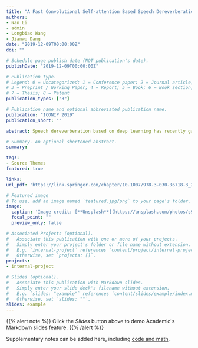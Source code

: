 ```yaml
---
title: "A Fast Convolutional Self-attention Based Speech Dereverberation Method for Robust Speech Recognition"
authors:
- Nan Li
- admin
- Longbiao Wang
- Jianwu Dang
date: "2019-12-09T00:00:00Z"
doi: ""

# Schedule page publish date (NOT publication's date).
publishDate: "2019-12-09T00:00:00Z"

# Publication type.
# Legend: 0 = Uncategorized; 1 = Conference paper; 2 = Journal article;
# 3 = Preprint / Working Paper; 4 = Report; 5 = Book; 6 = Book section;
# 7 = Thesis; 8 = Patent
publication_types: ["3"]

# Publication name and optional abbreviated publication name.
publication: "ICONIP 2019"
publication_short: ""

abstract: Speech dereverberation based on deep learning has recently gained a remarkable success with the substantial improvement of speech recognition for the accuracy in the distant speech recognition task. However, environmental mismatches due to noise and reverberation may result in performance degradation when the features (e.g. MFCCs) are simply fed into a speech recognition system without feature enhancement. To address the problem, we propose a new speech dereverberation approach based on the deep convolution and self-attention mechanisms to enhance the MFCC-based feature in distant signals. The deep convolutional component used in this approach can efficiently exploit the frequency-temporal context patterns, and the multi-head self-attention mechanism can obtain the complete time-domain cues to enhance the temporal context. Meanwhile, the bottleneck features trained on a clean corpus are utilized as teacher signals, because they contain relevant cues to phoneme classification and the mapping is performed with the objective of suppressing noise and reverberation. Extensive experimental results on the REVERB challenge corpus demonstrate that our proposed approach outperforms all the competitors, reducing about 17% relative word error rate (WER) compared with the deep neural network (DNN) baseline method.

# Summary. An optional shortened abstract.
summary:

tags:
- Source Themes
featured: true

links:
url_pdf: 'https://link.springer.com/chapter/10.1007/978-3-030-36718-3_25'

# Featured image
# To use, add an image named `featured.jpg/png` to your page's folder. 
image:
  caption: 'Image credit: [**Unsplash**](https://unsplash.com/photos/s9CC2SKySJM)'
  focal_point: ""
  preview_only: false

# Associated Projects (optional).
#   Associate this publication with one or more of your projects.
#   Simply enter your project's folder or file name without extension.
#   E.g. `internal-project` references `content/project/internal-project/index.md`.
#   Otherwise, set `projects: []`.
projects:
- internal-project

# Slides (optional).
#   Associate this publication with Markdown slides.
#   Simply enter your slide deck's filename without extension.
#   E.g. `slides: "example"` references `content/slides/example/index.md`.
#   Otherwise, set `slides: ""`.
slides: example
---
```


{{% alert note %}}
Click the *Slides* button above to demo Academic's Markdown slides feature.
{{% /alert %}}

Supplementary notes can be added here, including [code and math](https://sourcethemes.com/academic/docs/writing-markdown-latex/).
